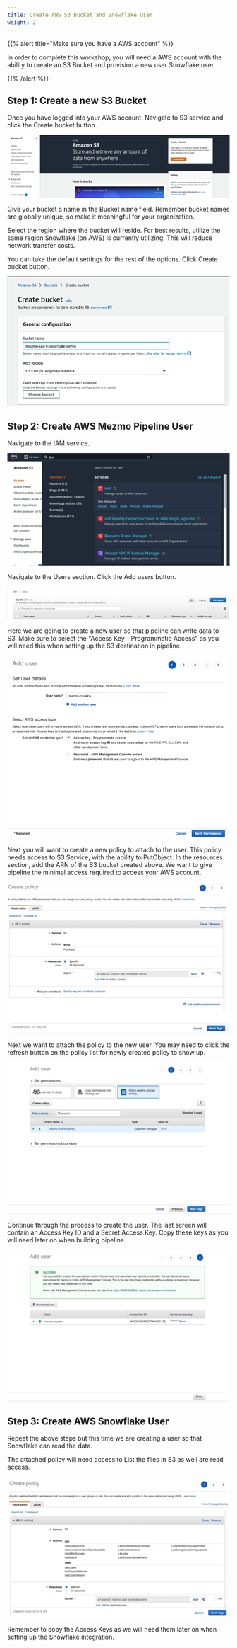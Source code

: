 ```yaml
---
title: Create AWS S3 Bucket and Snowflake User
weight: 2
---
```


{{% alert title="Make sure you have a AWS account" %}}

In order to complete this workshop, you will need a AWS account with the ability to create an S3 Bucket and provision a new user Snowflake user.

{{% /alert %}}

## Step 1: Create a new S3 Bucket

Once you have logged into your AWS account.  Navigate to S3 service and click the Create bucket button.

![S3 Service](../images/s3_service.png)

Give your bucket a name in the Bucket name field.  Remember bucket names are globally unique, so make it meaningful for your organization.  

Select the region where the bucket will reside.  For best results, utilize the same region Snowflake (on AWS) is currently utilizing.  This will reduce network transfer costs.

You can take the default settings for the rest of the options.  Click Create bucket button.

![Create S3 Bucket](../images/s3_create_bucket.png)

## Step 2: Create AWS Mezmo Pipeline User

Navigate to the IAM service.

![IAM Service](../images/iam_service.png)

Navigate to the Users section.  Click the Add users button.

![IAM Add User](../images/iam_add_user.png)

Here we are going to create a new user so that pipeline can write data to S3.  Make sure to select the "Access Key - Programmatic Access" as you will need this when setting up the S3 destination in pipeline. 

![Pipeline User](../images/pipeline_user_step_1.png)

Next you will want to create a new policy to attach to the user.  This policy needs access to S3 Service, with the ability to PutObject.  In the resources section, add the ARN of the S3 bucket created above.  We want to give pipeline the minimal access required to access your AWS account.

![Pipeline User Create Policy](../images/pipeline_user_step_2.png)

Next we want to attach the policy to the new user.  You may need to click the refresh button on the policy list for newly created policy to show up.

![Pipeline User Attach Policy](../images/pipeline_user_attach_policy.png)

Continue through the process to create the user.  The last screen will contain an Access Key ID and a Secret Access Key.  Copy these keys as you will need later on when building pipeline.

![Pipeline User Access Keys](../images/pipeline_user_aws_keys.png)


## Step 3: Create AWS Snowflake User

Repeat the above steps but this time we are creating a user so that Snowflake can read the data.

The attached policy will need access to List the files in S3 as well are read access.

![Pipeline User Policy](../images/snowflake_user_policy.png)

Remember to copy the Access Keys as we will need them later on when setting up the Snowflake integration.
